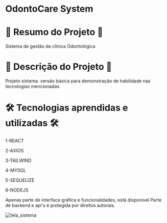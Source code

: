 # OdontoCare System


# 📄 Resumo do Projeto 📄

Sistema de gestão de clínica Odontológica

# 📖 Descrição do Projeto 📖 

Projeto sistema. versão básica para demonstração de habilidade nas tecnologias mencionadas.

# 🛠️ Tecnologias aprendidas e utilizadas 🛠️

1-REACT

2-AXIOS

3-TAILWIND

4-MYSQL

5-SEQUELIZE

6-NODEJS

Apenas parte de interface gráfica e funcionalidades, está disponível
Parte de backend e api's é protegida por direitos autorais.

![tela_sistema](https://user-images.githubusercontent.com/85304089/176324206-f8ab6a0c-eda0-43be-9264-7d5be6cdfc59.png)
